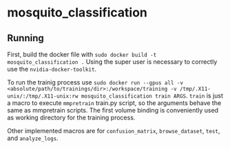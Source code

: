 # mosquito_classification

## Running
First, build the docker file with ```sudo docker build -t mosquito_classification .``` 
Using the super user is necessary to correctly use the `nvidia-docker-toolkit`.

To run the trainig process use ```sudo docker run --gpus all -v <absolute/path/to/trainings/dir>:/workspace/training -v /tmp/.X11-unix/:/tmp/.X11-unix:rw mosquito_classification train ARGS```.
`train` is just a macro to execute `mmpretrain` train.py script, so the arguments behave the same as mmpretrain scripts.
The first volume binding is conveniently used as working directory for the training process.

Other implemented macros are for `confusion_matrix`, `browse_dataset`, `test`, and `analyze_logs`.
